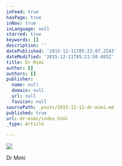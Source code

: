 ```yaml
---
inFeed: true
hasPage: true
inNav: true
inLanguage: null
starred: true
keywords: []
description: ''
datePublished: '2015-12-11T05:22:07.254Z'
dateModified: '2015-12-11T05:21:50.485Z'
title: Dr Mimi
author: []
authors: []
publisher:
  name: null
  domain: null
  url: null
  favicon: null
sourcePath: _posts/2015-12-11-dr-mimi.md
published: true
url: dr-mimi/index.html
_type: Article

---
```

![](https://s3-us-west-2.amazonaws.com/the-grid-img/p/3cf03af367e1a5a1f8d71b188e7e2377aa994fc1.jpg)

Dr Mimi